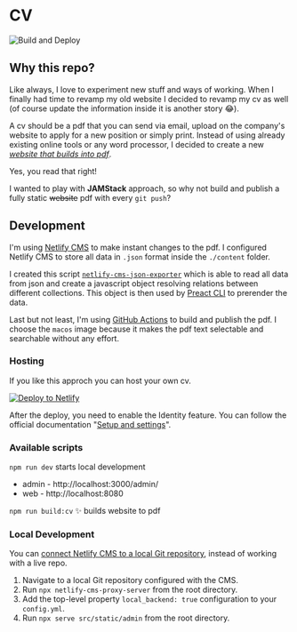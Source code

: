 # CV

![Build and Deploy](https://github.com/marcomontalbano/cv/workflows/Build%20and%20Deploy/badge.svg)

## Why this repo?

Like always, I love to experiment new stuff and ways of working.
When I finally had time to revamp my old website I decided to revamp my cv as well (of course update the information inside it is another story :joy:).

A cv should be a pdf that you can send via email, upload on the company's website to apply for a new position or simply print.
Instead of using already existing online tools or any word processor, I decided to create a new <u>*website that builds into pdf*</u>.

Yes, you read that right!

I wanted to play with **JAMStack** approach, so why not build and publish a fully static ~~website~~ pdf with every `git push`?

## Development

I'm using [Netlify CMS](https://www.netlifycms.org/) to make instant changes to the pdf. I configured Netlify CMS to store all data in `.json` format inside the `./content` folder.

I created this script [`netlify-cms-json-exporter`](https://github.com/marcomontalbano/netlify-cms-json-exporter) which is able to read all data from json and create a javascript object resolving relations between different collections. This object is then used by [Preact CLI](https://github.com/preactjs/preact-cli) to prerender the data.

Last but not least, I'm using [GitHub Actions](https://github.com/features/actions) to build and publish the pdf. I choose the `macos` image because it makes the pdf text selectable and searchable without any effort.

### Hosting

If you like this approch you can host your own cv.

[![Deploy to Netlify](https://www.netlify.com/img/deploy/button.svg)](https://app.netlify.com/start/deploy?repository=https://github.com/marcomontalbano/video-to-markdown)

After the deploy, you need to enable the Identity feature. You can follow the official documentation "[Setup and settings](https://docs.netlify.com/visitor-access/git-gateway/#setup-and-settings)".

### Available scripts

`npm run dev` starts local development

- admin - http://localhost:3000/admin/
- web - http://localhost:8080

`npm run build:cv` :sparkles: builds website to pdf

### Local Development

You can [connect Netlify CMS to a local Git repository](https://www.netlifycms.org/docs/beta-features/#working-with-a-local-git-repository), instead of working with a live repo.

1. Navigate to a local Git repository configured with the CMS.
1. Run `npx netlify-cms-proxy-server` from the root directory.
1. Add the top-level property `local_backend: true` configuration to your `config.yml`.
1. Run `npx serve src/static/admin` from the root directory.
